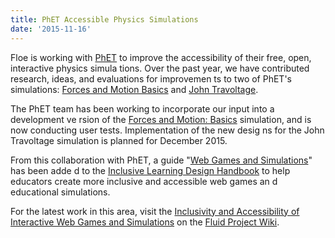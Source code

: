 ```yaml
---
title: PhET Accessible Physics Simulations
date: '2015-11-16'
---
```

Floe is working with [PhET](http://phet.colorado.edu/)
to improve the accessibility of their free, open, interactive physics simula
tions. Over the past
year, we have contributed research, ideas, and evaluations for improvemen
ts to two of PhET's simulations:
[Forces and Motion Basics](https://wiki.fluidproject.org/display/fluid/PhET+Forces+and+Motion+Simulation+Design) and
[John Travoltage](https://wiki.fluidproject.org/display/fluid/PhET+John+Travoltage+Simulation+Design).

The PhET team has been working to incorporate our input into a development ve
rsion of the
[Forces and Motion: Basics](http://www.colorado.edu/physics/phet/dev/html/forces-and-motion-basics/1.1.5-accessible-instance.3/forces-and-motion-basics_enhtml?accessibility&screens=1)
simulation, and is now conducting user tests. Implementation of the new desig
ns for the John Travoltage simulation is planned for December 2015.

From this collaboration with PhET, a guide "[Web Games and Simulations](http://handbook.floeproject.org/WebGamesAndSimulations.html)" has been adde
d to the [Inclusive Learning Design Handbook](http://handbook.floeproject.org/) to help educators create more inclusive and accessible web games an
d educational simulations.

For the latest work in this area, visit the [Inclusivity and Accessibility of Interactive Web Games and Simulations](https://wiki.fluidproject.org/display/fluid/Inclusivity+and+Accessibility+of+Interactive+Web+Games+and+Simulations) on the [Fluid Project Wiki](http://wiki.fluidproject.org/).
